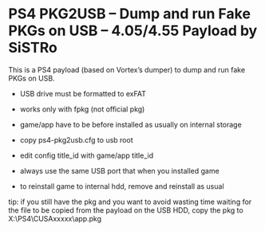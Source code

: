 # PS4 PKG2USB – Dump and run Fake PKGs on USB – 4.05/4.55 Payload by SiSTRo

This is a PS4 payload (based on Vortex’s dumper) to dump and run fake PKGs on USB.



- USB drive must be formatted to exFAT

- works only with fpkg (not official pkg)

- game/app have to be before installed as usually on internal storage

- copy ps4-pkg2usb.cfg to usb root

- edit config title_id with game/app title_id

- always use the same USB port that when you installed game

- to reinstall game to internal hdd, remove and reinstall as usual



tip: if you still have the pkg and you want to avoid wasting time waiting for the file to be copied from the payload on the USB HDD,
copy the pkg to X:\PS4\CUSAxxxxx\app.pkg
